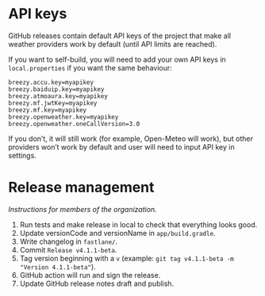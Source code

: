 # API keys

GitHub releases contain default API keys of the project that make all weather providers work by default (until API limits are reached).

If you want to self-build, you will need to add your own API keys in `local.properties` if you want the same behaviour:
```properties
breezy.accu.key=myapikey
breezy.baiduip.key=myapikey
breezy.atmoaura.key=myapikey
breezy.mf.jwtKey=myapikey
breezy.mf.key=myapikey
breezy.openweather.key=myapikey
breezy.openweather.oneCallVersion=3.0
```

If you don’t, it will still work (for example, Open-Meteo will work), but other providers won’t work by default and user will need to input API key in settings.


# Release management

*Instructions for members of the organization.*

1) Run tests and make release in local to check that everything looks good.
2) Update versionCode and versionName in `app/build.gradle`.
3) Write changelog in `fastlane/`.
4) Commit `Release v4.1.1-beta`.
5) Tag version beginning with a `v` (example: `git tag v4.1.1-beta -m "Version 4.1.1-beta"`).
6) GitHub action will run and sign the release.
7) Update GitHub release notes draft and publish.